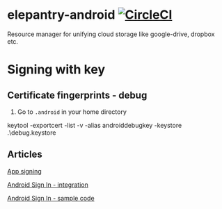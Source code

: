 # elepantry-android [![CircleCI](https://circleci.com/gh/herolynx/elepantry-android.svg?style=svg)](https://circleci.com/gh/herolynx/elepantry-android)

Resource manager for unifying cloud storage like google-drive, dropbox etc.

# Signing with key

## Certificate fingerprints - debug

1) Go to `.android` in your home directory

keytool -exportcert -list -v -alias androiddebugkey -keystore .\debug.keystore

## Articles

[App signing](https://developer.android.com/studio/publish/app-signing.html)

[Android Sign In - integration](https://developers.google.com/identity/sign-in/android/start-integrating)

[Android Sign In - sample code](https://developers.google.com/identity/sign-in/android/sign-in)